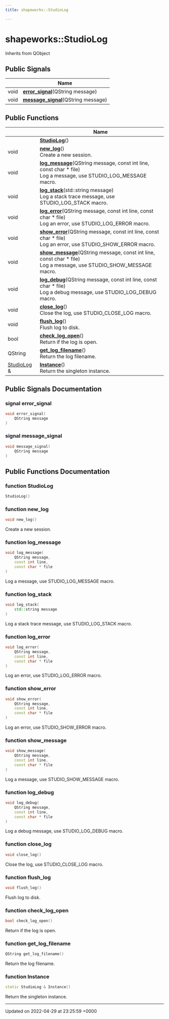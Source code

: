 ```yaml
---
title: shapeworks::StudioLog

---
```


# shapeworks::StudioLog





Inherits from QObject

## Public Signals

|                | Name           |
| -------------- | -------------- |
| void | **[error_signal](../Classes/classshapeworks_1_1StudioLog.md#signal-error-signal)**(QString message) |
| void | **[message_signal](../Classes/classshapeworks_1_1StudioLog.md#signal-message-signal)**(QString message) |

## Public Functions

|                | Name           |
| -------------- | -------------- |
| | **[StudioLog](../Classes/classshapeworks_1_1StudioLog.md#function-studiolog)**() |
| void | **[new_log](../Classes/classshapeworks_1_1StudioLog.md#function-new-log)**()<br>Create a new session.  |
| void | **[log_message](../Classes/classshapeworks_1_1StudioLog.md#function-log-message)**(QString message, const int line, const char * file)<br>Log a message, use STUDIO_LOG_MESSAGE macro.  |
| void | **[log_stack](../Classes/classshapeworks_1_1StudioLog.md#function-log-stack)**(std::string message)<br>Log a stack trace message, use STUDIO_LOG_STACK macro.  |
| void | **[log_error](../Classes/classshapeworks_1_1StudioLog.md#function-log-error)**(QString message, const int line, const char * file)<br>Log an error, use STUDIO_LOG_ERROR macro.  |
| void | **[show_error](../Classes/classshapeworks_1_1StudioLog.md#function-show-error)**(QString message, const int line, const char * file)<br>Log an error, use STUDIO_SHOW_ERROR macro.  |
| void | **[show_message](../Classes/classshapeworks_1_1StudioLog.md#function-show-message)**(QString message, const int line, const char * file)<br>Log a message, use STUDIO_SHOW_MESSAGE macro.  |
| void | **[log_debug](../Classes/classshapeworks_1_1StudioLog.md#function-log-debug)**(QString message, const int line, const char * file)<br>Log a debug message, use STUDIO_LOG_DEBUG macro.  |
| void | **[close_log](../Classes/classshapeworks_1_1StudioLog.md#function-close-log)**()<br>Close the log, use STUDIO_CLOSE_LOG macro.  |
| void | **[flush_log](../Classes/classshapeworks_1_1StudioLog.md#function-flush-log)**()<br>Flush log to disk.  |
| bool | **[check_log_open](../Classes/classshapeworks_1_1StudioLog.md#function-check-log-open)**()<br>Return if the log is open.  |
| QString | **[get_log_filename](../Classes/classshapeworks_1_1StudioLog.md#function-get-log-filename)**()<br>Return the log filename.  |
| [StudioLog](../Classes/classshapeworks_1_1StudioLog.md) & | **[Instance](../Classes/classshapeworks_1_1StudioLog.md#function-instance)**()<br>Return the singleton instance.  |

## Public Signals Documentation

### signal error_signal

```cpp
void error_signal(
    QString message
)
```


### signal message_signal

```cpp
void message_signal(
    QString message
)
```


## Public Functions Documentation

### function StudioLog

```cpp
StudioLog()
```


### function new_log

```cpp
void new_log()
```

Create a new session. 

### function log_message

```cpp
void log_message(
    QString message,
    const int line,
    const char * file
)
```

Log a message, use STUDIO_LOG_MESSAGE macro. 

### function log_stack

```cpp
void log_stack(
    std::string message
)
```

Log a stack trace message, use STUDIO_LOG_STACK macro. 

### function log_error

```cpp
void log_error(
    QString message,
    const int line,
    const char * file
)
```

Log an error, use STUDIO_LOG_ERROR macro. 

### function show_error

```cpp
void show_error(
    QString message,
    const int line,
    const char * file
)
```

Log an error, use STUDIO_SHOW_ERROR macro. 

### function show_message

```cpp
void show_message(
    QString message,
    const int line,
    const char * file
)
```

Log a message, use STUDIO_SHOW_MESSAGE macro. 

### function log_debug

```cpp
void log_debug(
    QString message,
    const int line,
    const char * file
)
```

Log a debug message, use STUDIO_LOG_DEBUG macro. 

### function close_log

```cpp
void close_log()
```

Close the log, use STUDIO_CLOSE_LOG macro. 

### function flush_log

```cpp
void flush_log()
```

Flush log to disk. 

### function check_log_open

```cpp
bool check_log_open()
```

Return if the log is open. 

### function get_log_filename

```cpp
QString get_log_filename()
```

Return the log filename. 

### function Instance

```cpp
static StudioLog & Instance()
```

Return the singleton instance. 

-------------------------------

Updated on 2022-04-29 at 23:25:59 +0000